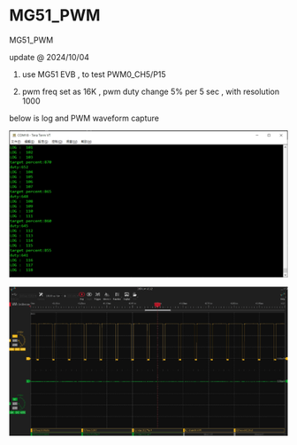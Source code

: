 # MG51_PWM
 MG51_PWM

update @ 2024/10/04

1. use MG51 EVB , to test PWM0_CH5/P15 

2. pwm freq set as 16K , pwm duty change 5% per 5 sec , with resolution 1000

below is log and PWM waveform capture

![image](https://github.com/released/MG51_PWM/blob/main/log.jpg)


![image](https://github.com/released/MG51_PWM/blob/main/pwm_waveform.jpg)

